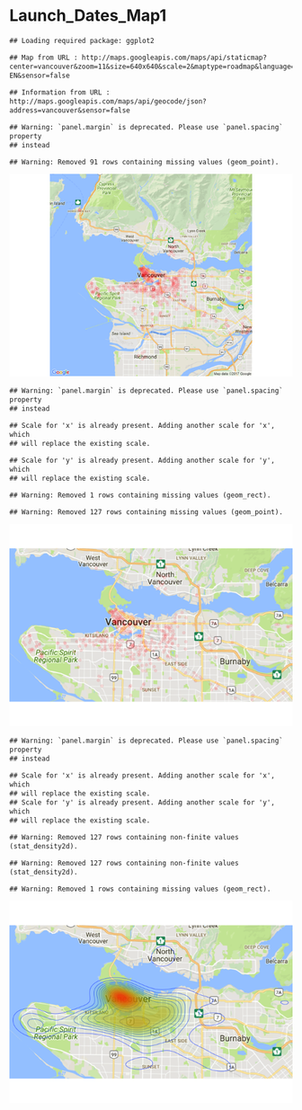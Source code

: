 # Launch_Dates_Map1


```
## Loading required package: ggplot2
```

```
## Map from URL : http://maps.googleapis.com/maps/api/staticmap?center=vancouver&zoom=11&size=640x640&scale=2&maptype=roadmap&language=en-EN&sensor=false
```

```
## Information from URL : http://maps.googleapis.com/maps/api/geocode/json?address=vancouver&sensor=false
```

```
## Warning: `panel.margin` is deprecated. Please use `panel.spacing` property
## instead
```

```
## Warning: Removed 91 rows containing missing values (geom_point).
```

![](Launch_Dates_Map1_files/figure-html/unnamed-chunk-1-1.png)<!-- -->

```
## Warning: `panel.margin` is deprecated. Please use `panel.spacing` property
## instead
```

```
## Scale for 'x' is already present. Adding another scale for 'x', which
## will replace the existing scale.
```

```
## Scale for 'y' is already present. Adding another scale for 'y', which
## will replace the existing scale.
```

```
## Warning: Removed 1 rows containing missing values (geom_rect).
```

```
## Warning: Removed 127 rows containing missing values (geom_point).
```

![](Launch_Dates_Map1_files/figure-html/unnamed-chunk-1-2.png)<!-- -->

```
## Warning: `panel.margin` is deprecated. Please use `panel.spacing` property
## instead
```

```
## Scale for 'x' is already present. Adding another scale for 'x', which
## will replace the existing scale.
## Scale for 'y' is already present. Adding another scale for 'y', which
## will replace the existing scale.
```

```
## Warning: Removed 127 rows containing non-finite values (stat_density2d).
```

```
## Warning: Removed 127 rows containing non-finite values (stat_density2d).
```

```
## Warning: Removed 1 rows containing missing values (geom_rect).
```

![](Launch_Dates_Map1_files/figure-html/unnamed-chunk-1-3.png)<!-- -->

